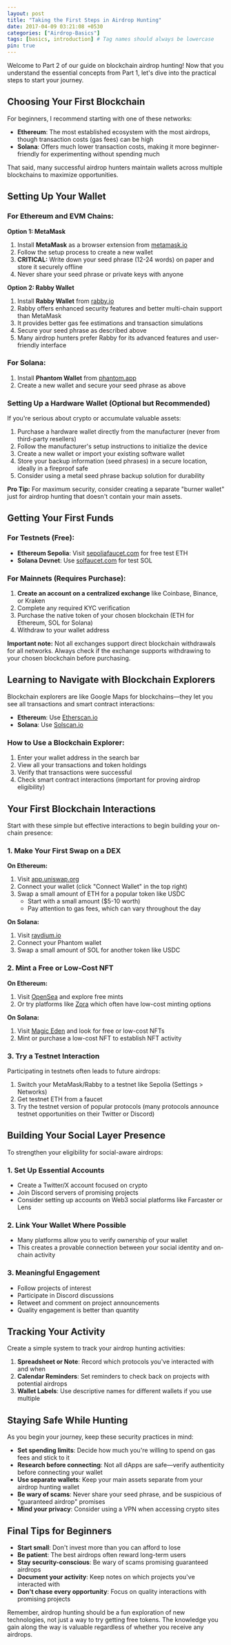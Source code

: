 ```yaml
---
layout: post
title: "Taking the First Steps in Airdrop Hunting"
date: 2017-04-09 03:21:08 +0530
categories: ["Airdrop-Basics"]
tags: [basics, introduction] # Tag names should always be lowercase
pin: true
---
```


Welcome to Part 2 of our guide on blockchain airdrop hunting! Now that you understand the essential concepts from Part 1, let's dive into the practical steps to start your journey.

## Choosing Your First Blockchain

For beginners, I recommend starting with one of these networks:

- **Ethereum**: The most established ecosystem with the most airdrops, though transaction costs (gas fees) can be high
- **Solana**: Offers much lower transaction costs, making it more beginner-friendly for experimenting without spending much

That said, many successful airdrop hunters maintain wallets across multiple blockchains to maximize opportunities.

## Setting Up Your Wallet

### For Ethereum and EVM Chains:

**Option 1: MetaMask**

1. Install **MetaMask** as a browser extension from [metamask.io](https://metamask.io/)
2. Follow the setup process to create a new wallet
3. **CRITICAL:** Write down your seed phrase (12-24 words) on paper and store it securely offline
4. Never share your seed phrase or private keys with anyone

**Option 2: Rabby Wallet**

1. Install **Rabby Wallet** from [rabby.io](https://rabby.io/)
2. Rabby offers enhanced security features and better multi-chain support than MetaMask
3. It provides better gas fee estimations and transaction simulations
4. Secure your seed phrase as described above
5. Many airdrop hunters prefer Rabby for its advanced features and user-friendly interface

### For Solana:

1. Install **Phantom Wallet** from [phantom.app](https://phantom.app/)
2. Create a new wallet and secure your seed phrase as above

### Setting Up a Hardware Wallet (Optional but Recommended)

If you're serious about crypto or accumulate valuable assets:

1. Purchase a hardware wallet directly from the manufacturer (never from third-party resellers)
2. Follow the manufacturer's setup instructions to initialize the device
3. Create a new wallet or import your existing software wallet
4. Store your backup information (seed phrases) in a secure location, ideally in a fireproof safe
5. Consider using a metal seed phrase backup solution for durability

**Pro Tip:** For maximum security, consider creating a separate "burner wallet" just for airdrop hunting that doesn't contain your main assets.

## Getting Your First Funds

### For Testnets (Free):

- **Ethereum Sepolia**: Visit [sepoliafaucet.com](https://sepoliafaucet.com/) for free test ETH
- **Solana Devnet**: Use [solfaucet.com](https://solfaucet.com/) for test SOL

### For Mainnets (Requires Purchase):

1. **Create an account on a centralized exchange** like Coinbase, Binance, or Kraken
2. Complete any required KYC verification
3. Purchase the native token of your chosen blockchain (ETH for Ethereum, SOL for Solana)
4. Withdraw to your wallet address

**Important note:** Not all exchanges support direct blockchain withdrawals for all networks. Always check if the exchange supports withdrawing to your chosen blockchain before purchasing.

## Learning to Navigate with Blockchain Explorers

Blockchain explorers are like Google Maps for blockchains—they let you see all transactions and smart contract interactions:

- **Ethereum**: Use [Etherscan.io](https://etherscan.io/)
- **Solana**: Use [Solscan.io](https://solscan.io/)

### How to Use a Blockchain Explorer:

1. Enter your wallet address in the search bar
2. View all your transactions and token holdings
3. Verify that transactions were successful
4. Check smart contract interactions (important for proving airdrop eligibility)

## Your First Blockchain Interactions

Start with these simple but effective interactions to begin building your on-chain presence:

### 1. Make Your First Swap on a DEX

**On Ethereum:**

1. Visit [app.uniswap.org](https://app.uniswap.org)
2. Connect your wallet (click "Connect Wallet" in the top right)
3. Swap a small amount of ETH for a popular token like USDC
   - Start with a small amount ($5-10 worth)
   - Pay attention to gas fees, which can vary throughout the day

**On Solana:**

1. Visit [raydium.io](https://raydium.io/swap/)
2. Connect your Phantom wallet
3. Swap a small amount of SOL for another token like USDC

### 2. Mint a Free or Low-Cost NFT

**On Ethereum:**

1. Visit [OpenSea](https://opensea.io/) and explore free mints
2. Or try platforms like [Zora](https://zora.co/) which often have low-cost minting options

**On Solana:**

1. Visit [Magic Eden](https://magiceden.io/) and look for free or low-cost NFTs
2. Mint or purchase a low-cost NFT to establish NFT activity

### 3. Try a Testnet Interaction

Participating in testnets often leads to future airdrops:

1. Switch your MetaMask/Rabby to a testnet like Sepolia (Settings > Networks)
2. Get testnet ETH from a faucet
3. Try the testnet version of popular protocols (many protocols announce testnet opportunities on their Twitter or Discord)

## Building Your Social Layer Presence

To strengthen your eligibility for social-aware airdrops:

### 1. Set Up Essential Accounts

- Create a Twitter/X account focused on crypto
- Join Discord servers of promising projects
- Consider setting up accounts on Web3 social platforms like Farcaster or Lens

### 2. Link Your Wallet Where Possible

- Many platforms allow you to verify ownership of your wallet
- This creates a provable connection between your social identity and on-chain activity

### 3. Meaningful Engagement

- Follow projects of interest
- Participate in Discord discussions
- Retweet and comment on project announcements
- Quality engagement is better than quantity

## Tracking Your Activity

Create a simple system to track your airdrop hunting activities:

1. **Spreadsheet or Note**: Record which protocols you've interacted with and when
2. **Calendar Reminders**: Set reminders to check back on projects with potential airdrops
3. **Wallet Labels**: Use descriptive names for different wallets if you use multiple

## Staying Safe While Hunting

As you begin your journey, keep these security practices in mind:

- **Set spending limits**: Decide how much you're willing to spend on gas fees and stick to it
- **Research before connecting**: Not all dApps are safe—verify authenticity before connecting your wallet
- **Use separate wallets**: Keep your main assets separate from your airdrop hunting wallet
- **Be wary of scams**: Never share your seed phrase, and be suspicious of "guaranteed airdrop" promises
- **Mind your privacy**: Consider using a VPN when accessing crypto sites

## Final Tips for Beginners

- **Start small**: Don't invest more than you can afford to lose
- **Be patient**: The best airdrops often reward long-term users
- **Stay security-conscious**: Be wary of scams promising guaranteed airdrops
- **Document your activity**: Keep notes on which projects you've interacted with
- **Don't chase every opportunity**: Focus on quality interactions with promising projects

Remember, airdrop hunting should be a fun exploration of new technologies, not just a way to try getting free tokens. The knowledge you gain along the way is valuable regardless of whether you receive any airdrops.
